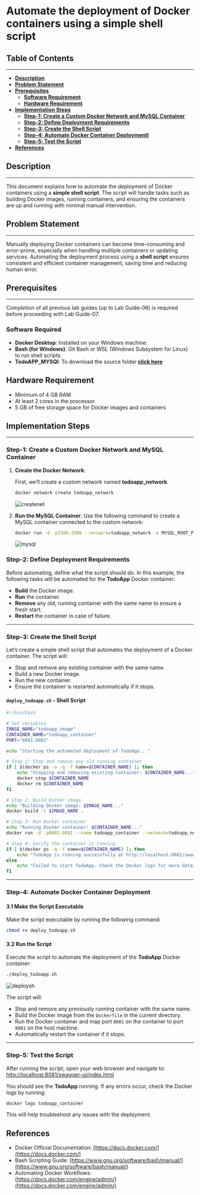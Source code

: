 # **Automate the deployment of Docker containers using a simple shell script**

## **Table of Contents**
---
* [**Description**](#description)  
* [**Problem Statement**](#problem-statement)  
* [**Prerequisites**](#prerequisites)
  - [**Software Requirement**](#software-requirement)  
  - [**Hardware Requirement**](#hardware-requirement)  
* [**Implementation Steps**](#implementation-steps) 
  - [**Step-1: Create a Custom Docker Network and MySQL Container**](#step-1-create-a-custom-docker-network-and-mysql-container) 
  - [**Step-2: Define Deployment Requirements**](#step-2-define-deployment-requirements) 
  - [**Step-3: Create the Shell Script**](#step-3-create-the-shell-script)  
  - [**Step-4: Automate Docker Container Deploymentl**](#step-4-automate-docker-container-deployment)
  - [**Step-5: Test the Script**](#step-5-test-the-script)
* [**References**](#references)

## **Description**
---
This document explains how to automate the deployment of Docker containers using a **simple shell script**. The script will handle tasks such as building Docker images, running containers, and ensuring the containers are up and running with minimal manual intervention.

## **Problem Statement**
---
Manually deploying Docker containers can become time-consuming and error-prone, especially when handling multiple containers or updating services. Automating the deployment process using a **shell script** ensures consistent and efficient container management, saving time and reducing human error.

## **Prerequisites**
---
Completion of all previous lab guides (up to Lab Guide-06) is required before proceeding with Lab Guide-07.

### **Software Required**
- **Docker Desktop**: Installed on your Windows machine.
- **Bash (for Windows)**: Git Bash or WSL (Windows Subsystem for Linux) to run shell scripts.
- **TodoAPP_MYSQl**: To download the source folder [**click here**](https://github.com/SwayaanTechnologies/TodoApp_MySQL/archive/refs/heads/main.zip)

## **Hardware Requirement**

- Minimum of 4 GB RAM
- At least 2 cores in the processor
- 5 GB of free storage space for Docker images and containers

## **Implementation Steps**
---
### **Step-1: Create a Custom Docker Network and MySQL Container**

1. **Create the Docker Network**:

   First, we’ll create a custom network named **todoapp_network**.

   ```bash
   docker network create todoapp_network
   ```

   ![createnet](../ShellScripts_Basics/Images/Create%20network.png)

2. **Run the MySQL Container**:
   Use the following command to create a MySQL container connected to the custom network:

   ```bash
   docker run -d -p3306:3306 --network=todoapp_network -e MYSQL_ROOT_PASSWORD=P@ssw0rd -e MYSQL_DATABASE=tododb --name=mysqldb mysql
   ```

   ![mysql](../ShellScripts_Basics/Images/mysql%20network.png)

### **Step-2: Define Deployment Requirements**

Before automating, define what the script should do. In this example, the following tasks will be automated for the **TodoApp** Docker container:

- **Build** the Docker image.
- **Run** the container.
- **Remove** any old, running container with the same name to ensure a fresh start.
- **Restart** the container in case of failure.

---

### **Step-3: Create the Shell Script**

Let’s create a simple shell script that automates the deployment of a Docker container. The script will:

- Stop and remove any existing container with the same name.
- Build a new Docker image.
- Run the new container.
- Ensure the container is restarted automatically if it stops.

#### `deploy_todoapp.sh` - Shell Script

```bash
#!/bin/bash

# Set variables
IMAGE_NAME="todoapp_image"
CONTAINER_NAME="todoapp_container"
PORT="8081:8081"

echo "Starting the automated deployment of TodoApp..."

# Step 1: Stop and remove any old running container
if [ $(docker ps -a -q -f name=$CONTAINER_NAME) ]; then
    echo "Stopping and removing existing container: $CONTAINER_NAME..."
    docker stop $CONTAINER_NAME
    docker rm $CONTAINER_NAME
fi

# Step 2: Build Docker image
echo "Building Docker image: $IMAGE_NAME..."
docker build -t $IMAGE_NAME .

# Step 3: Run Docker container
echo "Running Docker container: $CONTAINER_NAME..."
docker run -d -p8081:8081 --name todoapp_container --network=todoapp_network -e MYSQL_HOST=mysqldb --restart unless-stopped $IMAGE_NAME

# Step 4: Verify the container is running
if [ $(docker ps -q -f name=$CONTAINER_NAME) ]; then
    echo "TodoApp is running successfully at http://localhost:8081/swagger-ui/index.html"
else
    echo "Failed to start TodoApp. Check the Docker logs for more details."
fi
```

---

### **Step-4: Automate Docker Container Deployment**

#### 3.1 Make the Script Executable

Make the script executable by running the following command:

```bash
chmod +x deploy_todoapp.sh
```

#### 3.2 Run the Script

Execute the script to automate the deployment of the **TodoApp** Docker container:

```bash
./deploy_todoapp.sh
```
![deploysh](../ShellScripts_Basics/Images/Deploy%20todoapp%20sh.png)

The script will:
- Stop and remove any previously running container with the same name.
- Build the Docker image from the `Dockerfile` in the current directory.
- Run the Docker container and map port `8081` on the container to port `8081` on the host machine.
- Automatically restart the container if it stops.

---

### **Step-5: Test the Script**

After running the script, open your web browser and navigate to: [http://localhost:8081/swagger-ui/index.html](http://localhost:8081/swagger-ui/index.html)


You should see the **TodoApp** running. If any errors occur, check the Docker logs by running:

```bash
docker logs todoapp_container
```

This will help troubleshoot any issues with the deployment.

## **References**

- Docker Official Documentation: [https://docs.docker.com/](https://docs.docker.com/)
- Bash Scripting Guide: [https://www.gnu.org/software/bash/manual/](https://www.gnu.org/software/bash/manual/)
- Automating Docker Workflows: [https://docs.docker.com/engine/admin/](https://docs.docker.com/engine/admin/)